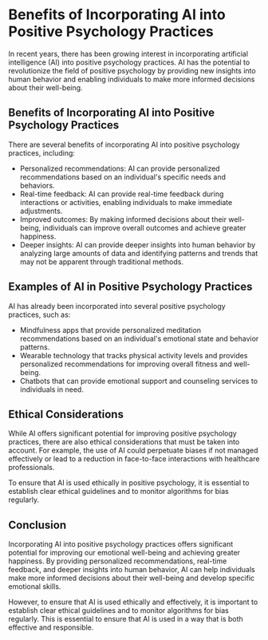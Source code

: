 Benefits of Incorporating AI into Positive Psychology Practices
======================================================================================================================

In recent years, there has been growing interest in incorporating artificial intelligence (AI) into positive psychology practices. AI has the potential to revolutionize the field of positive psychology by providing new insights into human behavior and enabling individuals to make more informed decisions about their well-being.

Benefits of Incorporating AI into Positive Psychology Practices
---------------------------------------------------------------

There are several benefits of incorporating AI into positive psychology practices, including:

* Personalized recommendations: AI can provide personalized recommendations based on an individual's specific needs and behaviors.
* Real-time feedback: AI can provide real-time feedback during interactions or activities, enabling individuals to make immediate adjustments.
* Improved outcomes: By making informed decisions about their well-being, individuals can improve overall outcomes and achieve greater happiness.
* Deeper insights: AI can provide deeper insights into human behavior by analyzing large amounts of data and identifying patterns and trends that may not be apparent through traditional methods.

Examples of AI in Positive Psychology Practices
-----------------------------------------------

AI has already been incorporated into several positive psychology practices, such as:

* Mindfulness apps that provide personalized meditation recommendations based on an individual's emotional state and behavior patterns.
* Wearable technology that tracks physical activity levels and provides personalized recommendations for improving overall fitness and well-being.
* Chatbots that can provide emotional support and counseling services to individuals in need.

Ethical Considerations
----------------------

While AI offers significant potential for improving positive psychology practices, there are also ethical considerations that must be taken into account. For example, the use of AI could perpetuate biases if not managed effectively or lead to a reduction in face-to-face interactions with healthcare professionals.

To ensure that AI is used ethically in positive psychology, it is essential to establish clear ethical guidelines and to monitor algorithms for bias regularly.

Conclusion
----------

Incorporating AI into positive psychology practices offers significant potential for improving our emotional well-being and achieving greater happiness. By providing personalized recommendations, real-time feedback, and deeper insights into human behavior, AI can help individuals make more informed decisions about their well-being and develop specific emotional skills.

However, to ensure that AI is used ethically and effectively, it is important to establish clear ethical guidelines and to monitor algorithms for bias regularly. This is essential to ensure that AI is used in a way that is both effective and responsible.
